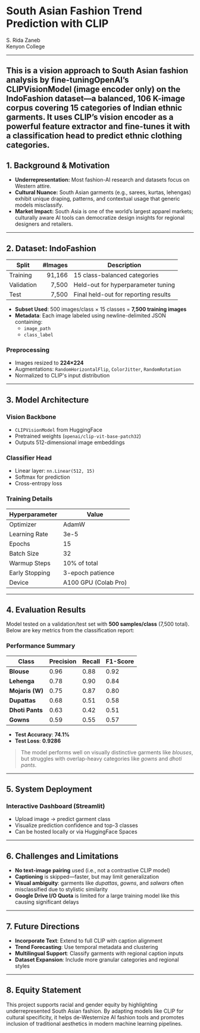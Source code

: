 # South Asian Fashion Trend Prediction with CLIP

S. Rida Zaneb  
Kenyon College  

---



This is a vision approach to South Asian fashion analysis by fine-tuningOpenAI’s **CLIPVisionModel** (image encoder only)  on the **IndoFashion** dataset—a balanced, 106 K-image corpus covering 15 categories of Indian ethnic garments. It uses CLIP’s vision encoder as a powerful feature extractor and fine-tunes it with a classification head to predict ethnic clothing categories.
---

## 1. Background & Motivation

- **Underrepresentation:** Most fashion-AI research and datasets focus on Western attire.  
- **Cultural Nuance:** South Asian garments (e.g., sarees, kurtas, lehengas) exhibit unique draping, patterns, and contextual usage that generic models misclassify.  
- **Market Impact:** South Asia is one of the world’s largest apparel markets; culturally aware AI tools can democratize design insights for regional designers and retailers.

---

## 2. Dataset: IndoFashion

| Split       | #Images | Description                                     |
|-------------|--------:|-------------------------------------------------|
| Training    |  91,166 | 15 class-balanced categories                    |
| Validation  |   7,500 | Held-out for hyperparameter tuning              |
| Test        |   7,500 | Final held-out for reporting results            |

- **Subset Used**: 500 images/class × 15 classes = **7,500 training images**
- **Metadata**: Each image labeled using newline-delimited JSON containing:
  - `image_path`
  - `class_label`
 
### Preprocessing

- Images resized to **224×224**
- Augmentations: `RandomHorizontalFlip`, `ColorJitter`, `RandomRotation`
- Normalized to CLIP's input distribution
---

## 3. Model Architecture

### Vision Backbone
- `CLIPVisionModel` from HuggingFace
- Pretrained weights (`openai/clip-vit-base-patch32`)
- Outputs 512-dimensional image embeddings

### Classifier Head
- Linear layer: `nn.Linear(512, 15)`
- Softmax for prediction
- Cross-entropy loss

### Training Details

| Hyperparameter | Value |
|----------------|--------|
| Optimizer      | AdamW |
| Learning Rate  | 3e-5   |
| Epochs         | 15     |
| Batch Size     | 32     |
| Warmup Steps   | 10% of total |
| Early Stopping | 3-epoch patience |
| Device         | A100 GPU (Colab Pro) |

---

## 4. Evaluation Results

Model tested on a validation/test set with **500 samples/class** (7,500 total). Below are key metrics from the classification report:

### Performance Summary

| Class           | Precision | Recall | F1-Score |
|----------------|-----------|--------|----------|
| **Blouse**     | 0.96      | 0.88   | 0.92     |
| **Lehenga**    | 0.78      | 0.90   | 0.84     |
| **Mojaris (W)**| 0.75      | 0.87   | 0.80     |
| **Dupattas**   | 0.68      | 0.51   | 0.58     |
| **Dhoti Pants**| 0.63      | 0.42   | 0.51     |
| **Gowns**      | 0.59      | 0.55   | 0.57     |

- **Test Accuracy**: **74.1%**
- **Test Loss**: **0.9286**

> The model performs well on visually distinctive garments like *blouses*, but struggles with overlap-heavy categories like *gowns* and *dhoti pants*.

---

## 5. System Deployment

### Interactive Dashboard (Streamlit)
- Upload image → predict garment class
- Visualize prediction confidence and top-3 classes
- Can be hosted locally or via HuggingFace Spaces

---

## 6. Challenges and Limitations

- **No text-image pairing** used (i.e., not a contrastive CLIP model)
- **Captioning** is skipped—faster, but may limit generalization
- **Visual ambiguity**: garments like *dupattas*, *gowns*, and *salwars* often misclassified due to stylistic similarity
- **Google Drive I/O Quota** is limited for a large training model like this causing significant delays

---

## 7. Future Directions

- **Incorporate Text**: Extend to full CLIP with caption alignment
- **Trend Forecasting**: Use temporal metadata and clustering
- **Multilingual Support**: Classify garments with regional caption inputs
- **Dataset Expansion**: Include more granular categories and regional styles

---

## 8. Equity Statement

This project supports racial and gender equity by highlighting underrepresented South Asian fashion. By adapting models like CLIP for cultural specificity, it helps de-Westernize AI fashion tools and promotes inclusion of traditional aesthetics in modern machine learning pipelines.
